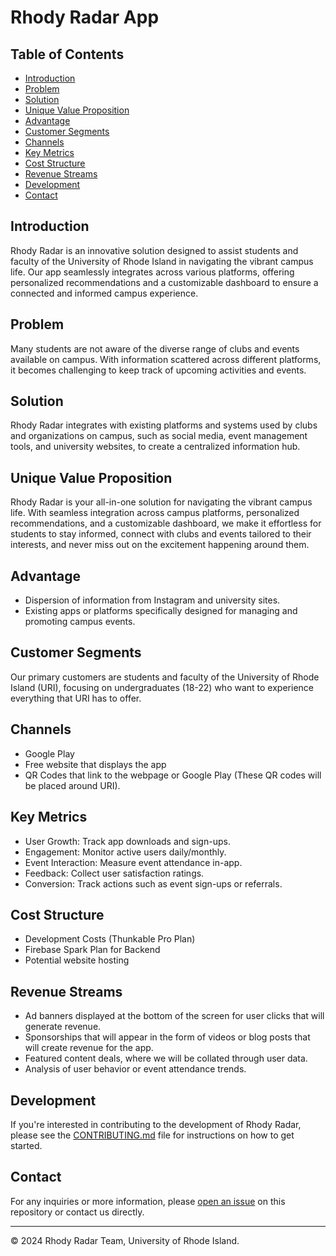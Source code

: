 # Rhody Radar App

## Table of Contents
- [Introduction](#introduction)
- [Problem](#problem)
- [Solution](#solution)
- [Unique Value Proposition](#unique-value-proposition)
- [Advantage](#advantage)
- [Customer Segments](#customer-segments)
- [Channels](#channels)
- [Key Metrics](#key-metrics)
- [Cost Structure](#cost-structure)
- [Revenue Streams](#revenue-streams)
- [Development](#development)
- [Contact](#contact)

## Introduction
Rhody Radar is an innovative solution designed to assist students and faculty of the University of Rhode Island in navigating the vibrant campus life. Our app seamlessly integrates across various platforms, offering personalized recommendations and a customizable dashboard to ensure a connected and informed campus experience.

## Problem
Many students are not aware of the diverse range of clubs and events available on campus. With information scattered across different platforms, it becomes challenging to keep track of upcoming activities and events.

## Solution
Rhody Radar integrates with existing platforms and systems used by clubs and organizations on campus, such as social media, event management tools, and university websites, to create a centralized information hub.

## Unique Value Proposition
Rhody Radar is your all-in-one solution for navigating the vibrant campus life. With seamless integration across campus platforms, personalized recommendations, and a customizable dashboard, we make it effortless for students to stay informed, connect with clubs and events tailored to their interests, and never miss out on the excitement happening around them.

## Advantage
- Dispersion of information from Instagram and university sites.
- Existing apps or platforms specifically designed for managing and promoting campus events.

## Customer Segments
Our primary customers are students and faculty of the University of Rhode Island (URI), focusing on undergraduates (18-22) who want to experience everything that URI has to offer.

## Channels
- Google Play
- Free website that displays the app
- QR Codes that link to the webpage or Google Play (These QR codes will be placed around URI).

## Key Metrics
- User Growth: Track app downloads and sign-ups.
- Engagement: Monitor active users daily/monthly.
- Event Interaction: Measure event attendance in-app.
- Feedback: Collect user satisfaction ratings.
- Conversion: Track actions such as event sign-ups or referrals.

## Cost Structure
- Development Costs (Thunkable Pro Plan)
- Firebase Spark Plan for Backend
- Potential website hosting

## Revenue Streams
- Ad banners displayed at the bottom of the screen for user clicks that will generate revenue.
- Sponsorships that will appear in the form of videos or blog posts that will create revenue for the app.
- Featured content deals, where we will be collated through user data.
- Analysis of user behavior or event attendance trends.

## Development
If you're interested in contributing to the development of Rhody Radar, please see the [CONTRIBUTING.md](CONTRIBUTING.md) file for instructions on how to get started.

## Contact
For any inquiries or more information, please [open an issue](https://github.com/kasemsasa/305-SOFT-Group-19/issues/new) on this repository or contact us directly.

---
© 2024 Rhody Radar Team, University of Rhode Island.
